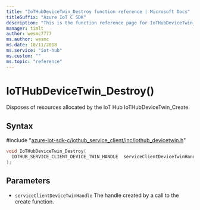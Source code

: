 ```yaml
---                             
title: "IoTHubDeviceTwin_Destroy function reference | Microsoft Docs" 
titleSuffix: "Azure IoT C SDK"            
description: "This is the function reference page for IoTHubDeviceTwin_Destroy() in the Azure IoT C SDK. This SDK is used with Azure IoT Hub and Azure IoT Hub Device Provisioning Service"            
manager: timlt                 
author: wesmc7777              
ms.author: wesmc               
ms.date: 10/11/2018                    
ms.service: "iot-hub"             
ms.custom: ""                
ms.topic: "reference"        
---                            
```


# IoTHubDeviceTwin_Destroy()

Disposes of resources allocated by the IoT Hub IoTHubDeviceTwin_Create.

## Syntax

\#include "[azure-iot-sdk-c/iothub_service_client/inc/iothub_devicetwin.h](../iothub-devicetwin-h.md)"  
```C
void IoTHubDeviceTwin_Destroy(
  IOTHUB_SERVICE_CLIENT_DEVICE_TWIN_HANDLE  serviceClientDeviceTwinHandle
);
```

## Parameters
* `serviceClientDeviceTwinHandle` The handle created by a call to the create function.

